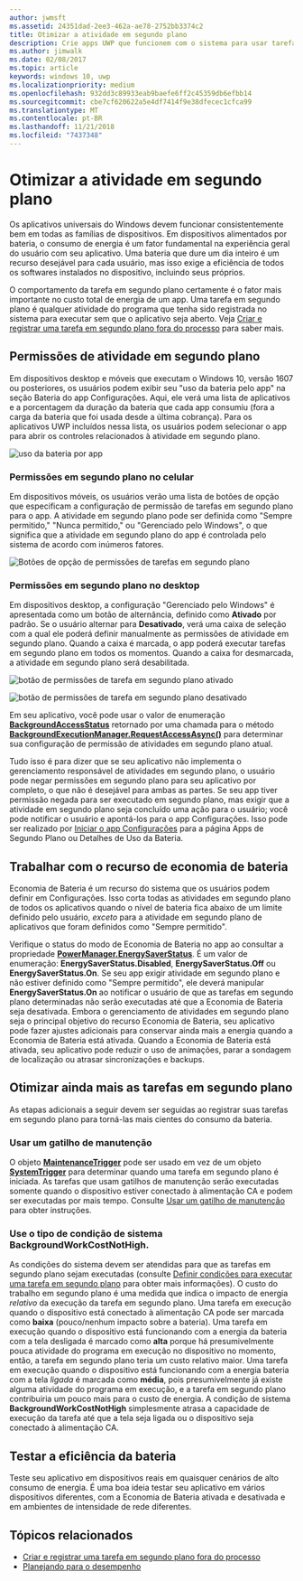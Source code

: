 ```yaml
---
author: jwmsft
ms.assetid: 24351dad-2ee3-462a-ae78-2752bb3374c2
title: Otimizar a atividade em segundo plano
description: Crie apps UWP que funcionem com o sistema para usar tarefas em segundo plano economizando a bateria.
ms.author: jimwalk
ms.date: 02/08/2017
ms.topic: article
keywords: windows 10, uwp
ms.localizationpriority: medium
ms.openlocfilehash: 932dd3c89933eab9baefe6ff2c45359db6efbb14
ms.sourcegitcommit: cbe7cf620622a5e4df7414f9e38dfecec1cfca99
ms.translationtype: MT
ms.contentlocale: pt-BR
ms.lasthandoff: 11/21/2018
ms.locfileid: "7437348"
---
```

# <a name="optimize-background-activity"></a>Otimizar a atividade em segundo plano

Os aplicativos universais do Windows devem funcionar consistentemente bem em todas as famílias de dispositivos. Em dispositivos alimentados por bateria, o consumo de energia é um fator fundamental na experiência geral do usuário com seu aplicativo. Uma bateria que dure um dia inteiro é um recurso desejável para cada usuário, mas isso exige a eficiência de todos os softwares instalados no dispositivo, incluindo seus próprios. 

O comportamento da tarefa em segundo plano certamente é o fator mais importante no custo total de energia de um app. Uma tarefa em segundo plano é qualquer atividade do programa que tenha sido registrada no sistema para executar sem que o aplicativo seja aberto. Veja [Criar e registrar uma tarefa em segundo plano fora do processo](https://msdn.microsoft.com/windows/uwp/launch-resume/create-and-register-a-background-task) para saber mais.

## <a name="background-activity-permissions"></a>Permissões de atividade em segundo plano

Em dispositivos desktop e móveis que executam o Windows 10, versão 1607 ou posteriores, os usuários podem exibir seu "uso da bateria pelo app" na seção Bateria do app Configurações. Aqui, ele verá uma lista de aplicativos e a porcentagem da duração da bateria que cada app consumiu (fora a carga da bateria que foi usada desde a última cobrança). Para os aplicativos UWP incluídos nessa lista, os usuários podem selecionar o app para abrir os controles relacionados à atividade em segundo plano.

![uso da bateria por app](images/battery-usage-by-app.png)

### <a name="background-permissions-on-mobile"></a>Permissões em segundo plano no celular

Em dispositivos móveis, os usuários verão uma lista de botões de opção que especificam a configuração de permissão de tarefas em segundo plano para o app. A atividade em segundo plano pode ser definida como "Sempre permitido," "Nunca permitido," ou "Gerenciado pelo Windows", o que significa que a atividade em segundo plano do app é controlada pelo sistema de acordo com inúmeros fatores. 

![Botões de opção de permissões de tarefas em segundo plano](images/background-task-permissions.png)

### <a name="background-permissions-on-desktop"></a>Permissões em segundo plano no desktop

Em dispositivos desktop, a configuração "Gerenciado pelo Windows" é apresentada como um botão de alternância, definido como **Ativado** por padrão. Se o usuário alternar para **Desativado**, verá uma caixa de seleção com a qual ele poderá definir manualmente as permissões de atividade em segundo plano. Quando a caixa é marcada, o app poderá executar tarefas em segundo plano em todos os momentos. Quando a caixa for desmarcada, a atividade em segundo plano será desabilitada.

![botão de permissões de tarefa em segundo plano ativado](images/background-task-permissions-on.png)

![botão de permissões de tarefa em segundo plano desativado](images/background-task-permissions-off.png)

Em seu aplicativo, você pode usar o valor de enumeração [**BackgroundAccessStatus**](https://docs.microsoft.com/en-us/uwp/api/windows.applicationmodel.background.backgroundaccessstatus) retornado por uma chamada para o método [**BackgroundExecutionManager.RequestAccessAsync()**](https://msdn.microsoft.com/library/windows/apps/windows.applicationmodel.background.backgroundexecutionmanager.requestaccessasync.aspx) para determinar sua configuração de permissão de atividades em segundo plano atual.

Tudo isso é para dizer que se seu aplicativo não implementa o gerenciamento responsável de atividades em segundo plano, o usuário pode negar permissões em segundo plano para seu aplicativo por completo, o que não é desejável para ambas as partes. Se seu app tiver permissão negada para ser executado em segundo plano, mas exigir que a atividade em segundo plano seja concluído uma ação para o usuário; você pode notificar o usuário e apontá-los para o app Configurações. Isso pode ser realizado por [Iniciar o app Configurações](https://docs.microsoft.com/en-us/windows/uwp/launch-resume/launch-settings-app) para a página Apps de Segundo Plano ou Detalhes de Uso da Bateria.

## <a name="work-with-the-battery-saver-feature"></a>Trabalhar com o recurso de economia de bateria
Economia de Bateria é um recurso do sistema que os usuários podem definir em Configurações. Isso corta todas as atividades em segundo plano de todos os aplicativos quando o nível de bateria fica abaixo de um limite definido pelo usuário, *exceto* para a atividade em segundo plano de aplicativos que foram definidos como "Sempre permitido".

Verifique o status do modo de Economia de Bateria no app ao consultar a propriedade [**PowerManager.EnergySaverStatus**](https://docs.microsoft.com/en-us/uwp/api/windows.system.power.energysaverstatus). É um valor de enumeração: **EnergySaverStatus.Disabled**, **EnergySaverStatus.Off** ou **EnergySaverStatus.On**. Se seu app exigir atividade em segundo plano e não estiver definido como "Sempre permitido", ele deverá manipular **EnergySaverStatus.On** ao notificar o usuário de que as tarefas em segundo plano determinadas não serão executadas até que a Economia de Bateria seja desativada. Embora o gerenciamento de atividades em segundo plano seja o principal objetivo do recurso Economia de Bateria, seu aplicativo pode fazer ajustes adicionais para conservar ainda mais a energia quando a Economia de Bateria está ativada.  Quando a Economia de Bateria está ativada, seu aplicativo pode reduzir o uso de animações, parar a sondagem de localização ou atrasar sincronizações e backups. 

## <a name="further-optimize-background-tasks"></a>Otimizar ainda mais as tarefas em segundo plano
As etapas adicionais a seguir devem ser seguidas ao registrar suas tarefas em segundo plano para torná-las mais cientes do consumo da bateria.

### <a name="use-a-maintenance-trigger"></a>Usar um gatilho de manutenção 
O objeto [**MaintenanceTrigger**](https://msdn.microsoft.com/library/windows/apps/windows.applicationmodel.background.maintenancetrigger.aspx) pode ser usado em vez de um objeto [**SystemTrigger**](https://msdn.microsoft.com/library/windows/apps/windows.applicationmodel.background.systemtrigger.aspx) para determinar quando uma tarefa em segundo plano é iniciada. As tarefas que usam gatilhos de manutenção serão executadas somente quando o dispositivo estiver conectado à alimentação CA e podem ser executadas por mais tempo. Consulte [Usar um gatilho de manutenção](https://msdn.microsoft.com/windows/uwp/launch-resume/use-a-maintenance-trigger) para obter instruções.

### <a name="use-the-backgroundworkcostnothigh-system-condition-type"></a>Use o tipo de condição de sistema **BackgroundWorkCostNotHigh**.
As condições do sistema devem ser atendidas para que as tarefas em segundo plano sejam executadas (consulte [Definir condições para executar uma tarefa em segundo plano](https://msdn.microsoft.com/windows/uwp/launch-resume/set-conditions-for-running-a-background-task) para obter mais informações). O custo do trabalho em segundo plano é uma medida que indica o impacto de energia *relativo* da execução da tarefa em segundo plano. Uma tarefa em execução quando o dispositivo está conectado à alimentação CA pode ser marcada como **baixa** (pouco/nenhum impacto sobre a bateria). Uma tarefa em execução quando o dispositivo está funcionando com a energia da bateria com a tela desligada é marcado como **alta** porque há presumivelmente pouca atividade do programa em execução no dispositivo no momento, então, a tarefa em segundo plano teria um custo relativo maior. Uma tarefa em execução quando o dispositivo está funcionando com a energia bateria com a tela *ligada* é marcada como **média**, pois presumivelmente já existe alguma atividade do programa em execução, e a tarefa em segundo plano contribuiria um pouco mais para o custo de energia. A condição de sistema **BackgroundWorkCostNotHigh** simplesmente atrasa a capacidade de execução da tarefa até que a tela seja ligada ou o dispositivo seja conectado à alimentação CA.

## <a name="test-battery-efficiency"></a>Testar a eficiência da bateria

Teste seu aplicativo em dispositivos reais em quaisquer cenários de alto consumo de energia. É uma boa ideia testar seu aplicativo em vários dispositivos diferentes, com a Economia de Bateria ativada e desativada e em ambientes de intensidade de rede diferentes.

## <a name="related-topics"></a>Tópicos relacionados

* [Criar e registrar uma tarefa em segundo plano fora do processo](https://msdn.microsoft.com/windows/uwp/launch-resume/create-and-register-a-background-task)  
* [Planejando para o desempenho](https://msdn.microsoft.com/windows/uwp/debug-test-perf/planning-and-measuring-performance)  

